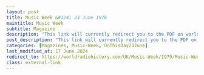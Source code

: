 ```yaml
---
layout: post
title: Music Week &#124; 23 June 1976
maintitle: Music Week
subtitle: Magazine
description: "This link will currently redirect you to the PDF on worldradiohistory.com Once your viewing page 44 of the PDF look for the section entitled &quot;Visual transfer experiment&quot;"
post_description: "This link will currently redirect you to the PDF on worldradiohistory.com Once your viewing page 44 of the PDF look for the section entitled &quot;Visual transfer experiment&quot;"
categories: [Magazines, Music-Week, OnThisDay23June]
last_modified_at: 17 June 2024
redirect_to: https://worldradiohistory.com/UK/Music-Week/1979/Music-Week-1979-06-23.pdf#page=44
class: external-link
---
```


